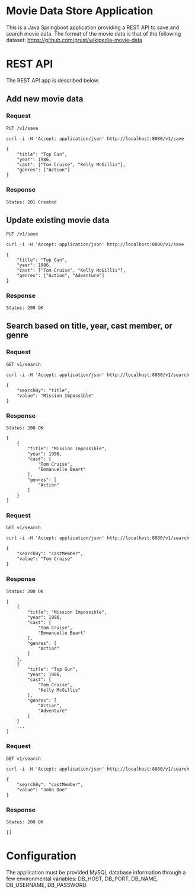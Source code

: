 # Movie Data Store Application

This is a Java Springboot application providing a REST
API to save and search movie data. The format of the movie data is that of the following dataset: https://github.com/prust/wikipedia-movie-data

# REST API

The REST API app is described below.

## Add new movie data

### Request
`PUT /v1/save`

    curl -i -H 'Accept: application/json' http://localhost:8080/v1/save

    {
        "title": "Top Gun",
        "year": 1986,
        "cast": ["Tom Cruise", "Kelly McGillis"],
        "genres": ["Action"]
    }

### Response

    Status: 201 Created

## Update existing movie data

`PUT /v1/save`

    curl -i -H 'Accept: application/json' http://localhost:8080/v1/save

    {
        "title": "Top Gun",
        "year": 1986,
        "cast": ["Tom Cruise", "Kelly McGillis"],
        "genres": ["Action", "Adventure"]
    }

### Response

    Status: 200 OK

## Search based on title, year, cast member, or genre

### Request

`GET v1/search`

    curl -i -H 'Accept: application/json' http://localhost:8080/v1/search

    {
        "searchBy": "title",
        "value": "Mission Impossible"
    }

### Response

    Status: 200 OK

    [
        {
            "title": "Mission Impossible",
            "year": 1996,
            "cast": [
                "Tom Cruise",
                "Emmanuelle Beart"
            ],
            "genres": [
                "Action"
            ]
        }
    ]

### Request

`GET v1/search`

    curl -i -H 'Accept: application/json' http://localhost:8080/v1/search

    {
        "searchBy": "castMember",
        "value": "Tom Cruise"
    }

### Response

    Status: 200 OK

    [
        {
            "title": "Mission Impossible",
            "year": 1996,
            "cast": [
                "Tom Cruise",
                "Emmanuelle Beart"
            ],
            "genres": [
                "Action"
            ]
        },
        {
            "title": "Top Gun",
            "year": 1986,
            "cast": [
                "Tom Cruise",
                "Kelly McGillis"
            ],
            "genres": [
                "Action",
                "Adventure"
            ]
        }
        ...
    ]

### Request

`GET v1/search`

    curl -i -H 'Accept: application/json' http://localhost:8080/v1/search

    {
        "searchBy": "castMember",
        "value": "John Doe"
    }

### Response

    Status: 200 OK

    []

# Configuration

The application must be provided MySQL database information through a few environmental variables: DB_HOST, DB_PORT, DB_NAME, DB_USERNAME, DB_PASSWORD